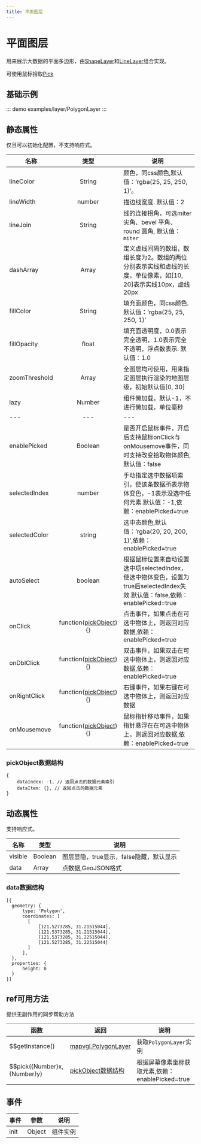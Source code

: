 ```yaml
---
title: 平面图层
---
```


# 平面图层
用来展示大数据的平面多边形，由[ShapeLayer](https://mapv.baidu.com/gl/docs/ShapeLayer.html)和[LineLayer](https://mapv.baidu.com/gl/docs/LineLayer.html)组合实现。

可使用鼠标拾取[Pick](https://mapv.baidu.com/gl/docs/Pick.html)

## 基础示例

::: demo
examples/layer/PolygonLayer
:::

## 静态属性
仅且可以初始化配置，不支持响应式。

名称 | 类型 | 说明
---|:---:|---
lineColor | String | 颜色，同css颜色,默认值：’rgba(25, 25, 250, 1)’。
lineWidth | number | 描边线宽度. 默认值：2
lineJoin | String | 线的连接拐角，可选miter 尖角、bevel 平角、round 圆角, 默认值：`miter`
dashArray | Array | 定义虚线间隔的数组，数组长度为2。数组的两位分别表示实线和虚线的长度，单位像素，如[10, 20]表示实线10px，虚线20px
fillColor | String | 填充面颜色，同css颜色. 默认值：’rgba(25, 25, 250, 1)’
fillOpacity | float | 填充面透明度，0.0表示完全透明，1.0表示完全不透明，浮点数表示. 默认值：1.0
zoomThreshold | Array | 全图层均可使用，用来指定图层执行渲染的地图层级，初始默认值[0, 30]
lazy | Number | 组件懒加载，默认-1，不进行懒加载，单位毫秒
---|---|---
enablePicked | Boolean | 是否开启鼠标事件，开启后支持鼠标onClick与onMousemove事件，同时支持改变拾取物体颜色,默认值：false
selectedIndex | number | 手动指定选中数据项索引，使该条数据所表示物体变色，-1表示没选中任何元素.默认值：-1,依赖：enablePicked=true
selectedColor | string | 选中态颜色,默认值：’rgba(20, 20, 200, 1)’,依赖：enablePicked=true
autoSelect | boolean | 根据鼠标位置来自动设置选中项selectedIndex，使选中物体变色，设置为true后selectedIndex失效.默认值：false,依赖：enablePicked=true
onClick | function([pickObject](#pickObject数据结构)){} | 点击事件，如果点击在可选中物体上，则返回对应数据,依赖：enablePicked=true
onDblClick | function([pickObject](#pickObject数据结构)){} | 双击事件，如果双击在可选中物体上，则返回对应数据,依赖：enablePicked=true
onRightClick | function([pickObject](#pickObject数据结构)){} | 右键事件，如果右键在可选中物体上，则返回对应数据
onMousemove | function([pickObject](#pickObject数据结构)){} | 鼠标指针移动事件，如果指针悬浮在在可选中物体上，则返回对应数据,依赖：enablePicked=true

### pickObject数据结构
```
{
    dataIndex: -1, // 返回点击的数据元素索引
    dataItem: {}, // 返回点击的数据元素
}
```

## 动态属性
支持响应式。

名称 | 类型 | 说明
---|---|---|
visible | Boolean | 图层显隐，true显示，false隐藏，默认显示
data | Array  | 点数据,GeoJSON格式

### data数据结构
```
[{
  geometry: {
      type: 'Polygon',
      coordinates: [
        [
            [121.5273285, 31.21515044],
            [121.5373285, 31.21515044],
            [121.5373285, 31.22515044],
            [121.5273285, 31.22515044]
        ]
      ],
  },
  properties: {
      height: 0
  }
}]
```

## ref可用方法
提供无副作用的同步帮助方法

函数 | 返回 | 说明
---|---|---|
$$getInstance() | [mapvgl.PolygonLayer](https://mapv.baidu.com/gl/docs/PolygonLayer.html) | 获取`PolygonLayer`实例
$$pick({Number}x, {Number}y) | [pickObject数据结构](#pickObject数据结构) | 根据屏幕像素坐标获取元素,依赖：enablePicked=true

## 事件

事件 | 参数 | 说明
---|---|---|
init | Object | 组件实例
